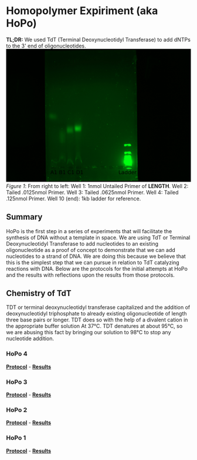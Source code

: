 # Homopolymer Expiriment (aka **HoPo**)

**TL;DR:**
We used TdT (Terminal Deoxynucleotidyl Transferase) to add dNTPs to the 3' end of oligonucleotides.
![image](./HoPo3/images/hopo3-70min-1.jpg)
*Figure 1*: From right to left: Well 1: 1nmol Untailed Primer of **LENGTH**. Well 2: Tailed .0125nmol Primer. Well 3: Tailed .0625nmol Primer. Well 4: Tailed .125nmol Primer. Well 10 (end): 1kb ladder for reference.

## Summary

HoPo is the first step in a series of experiments that will facilitate the synthesis of DNA without a template in space. We are using TdT or Terminal Deoxynucleotidyl Transferase to add nucleotides to an existing oligonucleotide as a proof of concept to demonstrate that we can add nucleotides to a strand of DNA. We are doing this because we believe that this is the simplest step that we can pursue in relation to TdT catalyzing reactions with DNA. Below are the protocols for the initial attempts at HoPo and the results with reflections upon the results from those protocols.

## Chemistry of TdT

TDT or terminal deoxynucleotidyl transferase capitalized and the addition of deoxynucleotidyl triphosphate to already existing oligonucleotide  of length three base pairs or longer. TDT does so with the help of a divalent cation in the appropriate buffer solution At 37°C.  TDT denatures at about 95°C, so we are abusing this fact  by bringing our solution  to 98°C to stop any nucleotide addition.

### HoPo 4

**[Protocol](./HoPo4/HoPo-Protocol.md)** -
**[Results](./HoPo4/)**

### HoPo 3

**[Protocol](./HoPo3/HoPo-Protocol.md)** -
**[Results](./HoPo3/)**

### HoPo 2

**[Protocol](./HoPo2/HoPo-Protocol.md)** -
**[Results](./HoPo2/)**

### HoPo 1

**[Protocol](./HoPo1/HoPo-Protocol.md)** -
**[Results](./HoPo1/)**
